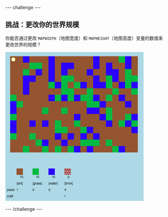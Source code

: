 --- challenge ---
## 挑战：更改你的世界规模
你能否通过更改 `MAPWIDTH`（地图宽度）和 `MAPHEIGHT`（地图高度）变量的数值来更改世界的规模？

![screenshot](images/craft-mapsize.png)




--- /challenge ---